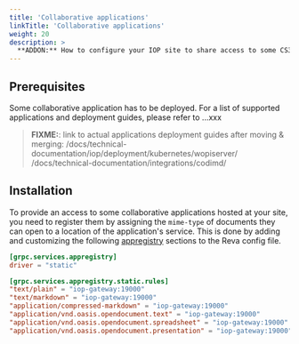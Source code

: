 ```yaml
---
title: 'Collaborative applications'
linkTitle: 'Collaborative applications'
weight: 20
description: >
  **ADDON:** How to configure your IOP site to share access to some CS3MESH-compatible collaborative applications
---
```


## Prerequisites

Some collaborative application has to be deployed. For a
list of supported applications and deployment guides, please
refer to ...xxx

> **FIXME:**: link to actual applications deployment guides after moving & merging:
> /docs/technical-documentation/iop/deployment/kubernetes/wopiserver/
> /docs/technical-documentation/integrations/codimd/

## Installation

To provide an access to some collaborative applications hosted at your site, you need to register them by assigning the `mime-type` of documents they can open to a location of the application's service. This is done by adding and customizing the following [appregistry](https://reva.link/docs/config/grpc/services/appregistry/) sections to the Reva config file.

```toml
[grpc.services.appregistry]
driver = "static"

[grpc.services.appregistry.static.rules]
"text/plain" = "iop-gateway:19000"
"text/markdown" = "iop-gateway:19000"
"application/compressed-markdown" = "iop-gateway:19000"
"application/vnd.oasis.opendocument.text" = "iop-gateway:19000"
"application/vnd.oasis.opendocument.spreadsheet" = "iop-gateway:19000"
"application/vnd.oasis.opendocument.presentation" = "iop-gateway:19000"
```
